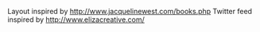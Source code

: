 Layout inspired by http://www.jacquelinewest.com/books.php
Twitter feed inspired by http://www.elizacreative.com/